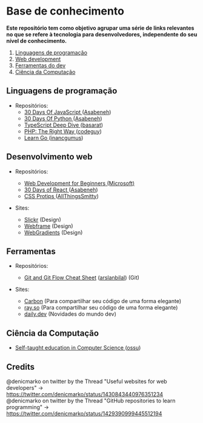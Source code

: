 # Base de conhecimento

**Este repositório tem como objetivo agrupar uma série de links relevantes no que se refere à tecnologia para desenvolvedores, independente do seu nível de conhecimento.**

1. [Linguagens de programação](#languages)
2. [Web development](#web)
3. [Ferramentas do dev](#tools)
4. [Ciência da Computação](#cs)

## Linguagens de programação <a name="languages"></a>
  * Repositórios:
    * <a href="https://github.com/Asabeneh/30-Days-Of-JavaScript">30 Days Of JavaScript </a> (<a href="https://github.com/Asabeneh">Asabeneh</a>)
    * <a href="https://github.com/Asabeneh/30-Days-Of-Python">30 Days Of Python </a> (<a href="https://github.com/Asabeneh">Asabeneh</a>)
    * <a href="https://github.com/basarat/typescript-book">TypeScript Deep Dive </a> (<a href="https://github.com/basarat">basarat</a>)
    * <a href="https://github.com/codeguy/php-the-right-way/">PHP: The Right Way </a> (<a href="https://github.com/codeguy">codeguy</a>)
    * <a href="https://github.com/inancgumus/learngo">Learn Go </a> (<a href="https://github.com/inancgumus">inancgumus</a>)
   
## Desenvolvimento web <a name="web"></a>
* Repositórios: 
  * <a href="https://github.com/microsoft/Web-Dev-For-Beginners">Web Development for Beginners</a><a href="https://github.com/microsoft"> (Microsoft)</a>
  * <a href="https://github.com/Asabeneh/30-Days-Of-React">30 Days of React </a> (<a href="https://github.com/Asabeneh">Asabeneh</a>)
  * <a href="https://github.com/AllThingsSmitty/css-protips">CSS Protips </a> (<a href="https://github.com/AllThingsSmitty">AllThingsSmitty</a>)

* Sites:
  * <a href="https://slickr.vercel.app/app">Slickr</a> (Design)
  * <a href="https://webframe.xyz/">Webframe</a> (Design)
  * <a href="https://webgradients.com/">WebGradients</a> (Design)
  

## Ferramentas <a name="tools"></a>
  * Repositórios:
    * <a href="https://github.com/arslanbilal/git-cheat-sheet">Git and Git Flow Cheat Sheet</a> (<a href="https://github.com/arslanbilal">arslanbilal</a>) (Git)

  * Sites:
    * <a href="https://carbon.now.sh/">Carbon</a> (Para compartilhar seu código de uma forma elegante)
    * <a href="https://ray.so/">ray.so</a> (Para compartilhar seu código de uma forma elegante)
    * <a href="https://daily.dev/">daily.dev</a> (Novidades do mundo dev)
  
    
## Ciência da Computação <a name="cs"></a>
  * <a href="https://github.com/ossu/computer-science">Self-taught education in Computer Science </a> (<a href="https://github.com/ossu">ossu</a>)

## Credits
@denicmarko on twitter by the Thread "Useful websites for web developers" -> https://twitter.com/denicmarko/status/1430843440976351234
@denicmarko on twitter by the Thread "GitHub repositories to learn programming" -> https://twitter.com/denicmarko/status/1429390999445512194

